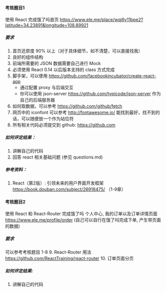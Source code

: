 #### 考核题目1
使用 React 完成饿了吗首页 https://www.ele.me/place/wqj6y11bpe2?latitude=34.23891&longitude=108.89921

##### 要求

1. 首页还原度 90% 以上（对于具体细节，如不清楚，可以直接找我）
2. 良好的组件结构
3. 前端所需要的 JSON 数据需要自己进行 Mock
4. 必须使用 React 0.14 以后版本支持的 class 方式完成
5. 脚手架，可以使用 https://github.com/facebookincubator/create-react-app
    - 通过配置 proxy 与后端交互
    - 你可以使用 json-server https://github.com/typicode/json-server 作为自己的后端服务器
6. 如何取数据，可以参考 https://github.com/github/fetch
7. 网页中的 iconfont 可以参考 http://fontawesome.io/ 能找到最好，找不到的话，可以随便放一个作为站位符
8. 所有相关代码必须提交到 github: https://github.com

##### 如何评定结果：

1. 讲解自己的代码
2. 回答 react 相关基础问题 (参见 questions.md)

##### 参考资料：

1. React（第2版）: 引领未来的用户界面开发框架 https://book.douban.com/subject/26918475/ （1-9章）

#### 考核题目2
使用 React 和 React-Router 完成饿了吗 个人中心, 我的订单以及订单详情页面 https://www.ele.me/profile/order (自己可以自行在饿了吗完成下单, 产生带页面的数据)

##### 要求

可以参考考核题目 1-8
9. React-Router 用法 https://github.com/ReactTraining/react-router
10. 订单页面分页

##### 如何评定结果:

1. 讲解自己的代码